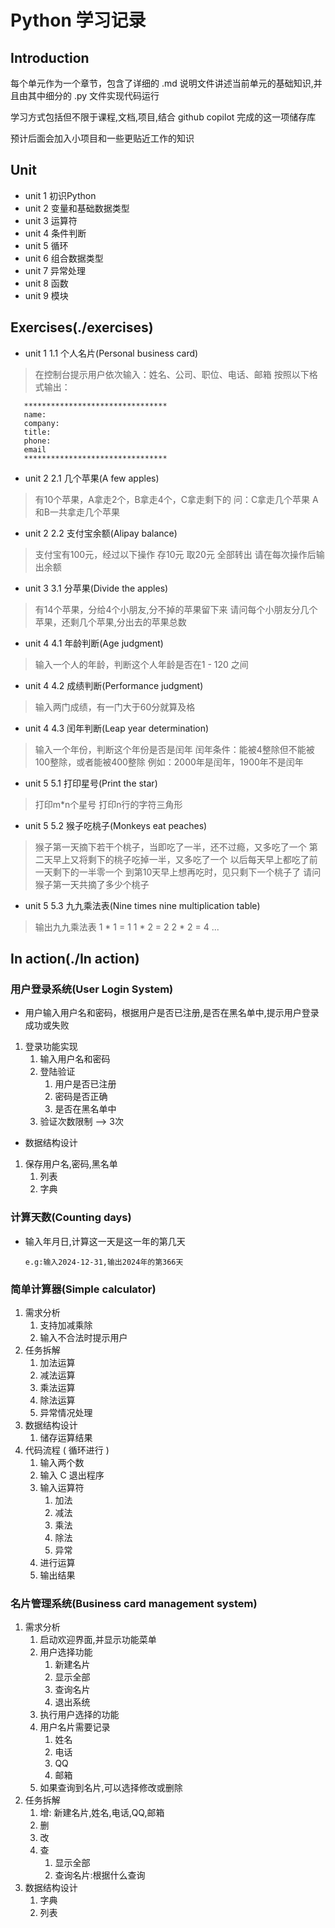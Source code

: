 # Python 学习记录

## Introduction
每个单元作为一个章节，包含了详细的 .md 说明文件讲述当前单元的基础知识,并且由其中细分的 .py 文件实现代码运行

学习方式包括但不限于课程,文档,项目,结合 github copilot 完成的这一项储存库

预计后面会加入小项目和一些更贴近工作的知识

## Unit
- unit 1 初识Python
- unit 2 变量和基础数据类型
- unit 3 运算符
- unit 4 条件判断
- unit 5 循环
- unit 6 组合数据类型
- unit 7 异常处理
- unit 8 函数
- unit 9 模块

## Exercises(./exercises)

- unit 1 1.1 个人名片(Personal business card)
> 在控制台提示用户依次输入：姓名、公司、职位、电话、邮箱
> 按照以下格式输出：
```
   ********************************
   name:
   company:
   title:
   phone:
   email
   ********************************
```
- unit 2 2.1 几个苹果(A few apples)
> 有10个苹果，A拿走2个，B拿走4个，C拿走剩下的
> 问：C拿走几个苹果
> A和B一共拿走几个苹果
- unit 2 2.2 支付宝余额(Alipay balance)
> 支付宝有100元，经过以下操作
> 存10元
> 取20元
> 全部转出
> 请在每次操作后输出余额
- unit 3 3.1 分苹果(Divide the apples)
> 有14个苹果，分给4个小朋友,分不掉的苹果留下来
> 请问每个小朋友分几个苹果，还剩几个苹果,分出去的苹果总数
- unit 4 4.1 年龄判断(Age judgment)
> 输入一个人的年龄，判断这个人年龄是否在1 - 120 之间
- unit 4 4.2 成绩判断(Performance judgment)
> 输入两门成绩，有一门大于60分就算及格
- unit 4 4.3 闰年判断(Leap year determination)
> 输入一个年份，判断这个年份是否是闰年
> 闰年条件：能被4整除但不能被100整除，或者能被400整除
> 例如：2000年是闰年，1900年不是闰年
- unit 5 5.1 打印星号(Print the star)
> 打印m*n个星号
> 打印n行的字符三角形
- unit 5 5.2 猴子吃桃子(Monkeys eat peaches)
> 猴子第一天摘下若干个桃子，当即吃了一半，还不过瘾，又多吃了一个
> 第二天早上又将剩下的桃子吃掉一半，又多吃了一个
> 以后每天早上都吃了前一天剩下的一半零一个
> 到第10天早上想再吃时，见只剩下一个桃子了
> 请问猴子第一天共摘了多少个桃子
- unit 5 5.3 九九乘法表(Nine times nine multiplication table)
> 输出九九乘法表
> 1 * 1 = 1
> 1 * 2 = 2 2 * 2 = 4
> ...
## In action(./In action)

### 用户登录系统(User Login System)
- 用户输入用户名和密码，根据用户是否已注册,是否在黑名单中,提示用户登录成功或失败
1. 登录功能实现 
   1. 输入用户名和密码 
   2. 登陆验证 
      1. 用户是否已注册
      2. 密码是否正确
      3. 是否在黑名单中
   3. 验证次数限制 --> 3次
- 数据结构设计
1. 保存用户名,密码,黑名单
   1. 列表
   2. 字典

### 计算天数(Counting days)
- 输入年月日,计算这一天是这一年的第几天  

      e.g:输入2024-12-31,输出2024年的第366天

### 简单计算器(Simple calculator)
1. 需求分析
   1. 支持加减乘除
   2. 输入不合法时提示用户
2. 任务拆解
   1. 加法运算
   2. 减法运算
   3. 乘法运算
   4. 除法运算
   5. 异常情况处理
3. 数据结构设计
   1. 储存运算结果
4. 代码流程 ( 循环进行 )
   1. 输入两个数
   2. 输入 C 退出程序
   2. 输入运算符
      1. 加法
      2. 减法
      3. 乘法
      4. 除法
      5. 异常
   3. 进行运算
   4. 输出结果

### 名片管理系统(Business card management system)
1. 需求分析
   1. 启动欢迎界面,并显示功能菜单
   2. 用户选择功能
      1. 新建名片
      2. 显示全部
      3. 查询名片
      4. 退出系统
   3. 执行用户选择的功能
   4. 用户名片需要记录
      1. 姓名
      2. 电话
      3. QQ
      4. 邮箱
   5. 如果查询到名片,可以选择修改或删除
2. 任务拆解
   1. 增: 新建名片,姓名,电话,QQ,邮箱
   2. 删
   3. 改
   4. 查
      1. 显示全部
      2. 查询名片:根据什么查询
3. 数据结构设计
    1. 字典
    2. 列表

